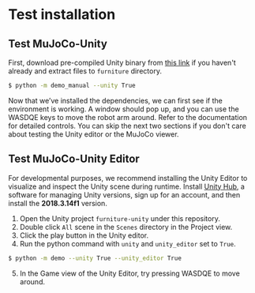 # Test installation

## Test MuJoCo-Unity
First, download pre-compiled Unity binary from [this link](https://drive.google.com/open?id=1ofnw_zid9zlfkjBLY_gl-CozwLUco2ib) if you haven't already and extract files to `furniture` directory.

```bash
$ python -m demo_manual --unity True
```
Now that we’ve installed the dependencies, we can first see if the environment is working. A window should pop up, and you can use the WASDQE keys to move the robot arm around. Refer to the documentation for detailed controls. You can skip the next two sections if you don't care about testing the Unity editor or the MuJoCo viewer.


## Test MuJoCo-Unity Editor
For developmental purposes, we recommend installing the Unity Editor to visualize and inspect the Unity scene during runtime.
Install [Unity Hub](https://unity3d.com/get-unity/download), a software for managing Unity versions, sign up for an account, and then install the __2018.3.14f1__ version.
1. Open the Unity project `furniture-unity` under this repository.
2. Double click `All` scene in the `Scenes` directory in the Project view.
3. Click the play button in the Unity editor.
4. Run the python command with `unity` and `unity_editor` set to `True`.
```bash
$ python -m demo --unity True --unity_editor True
```
5. In the Game view of the Unity Editor, try pressing WASDQE to move around.
